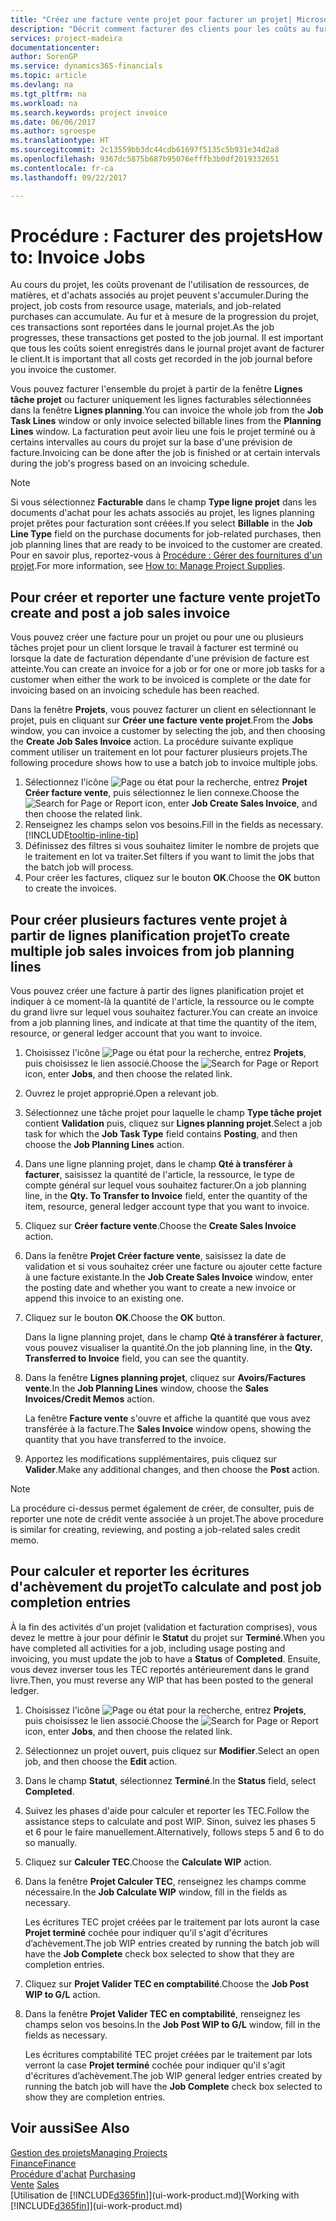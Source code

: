 ```yaml
---
title: "Créez une facture vente projet pour facturer un projet| Microsoft Docs"
description: "Décrit comment facturer des clients pour les coûts au fur et à mesure de l'avancée du projet."
services: project-madeira
documentationcenter: 
author: SorenGP
ms.service: dynamics365-financials
ms.topic: article
ms.devlang: na
ms.tgt_pltfrm: na
ms.workload: na
ms.search.keywords: project invoice
ms.date: 06/06/2017
ms.author: sgroespe
ms.translationtype: HT
ms.sourcegitcommit: 2c13559bb3dc44cdb61697f5135c5b931e34d2a8
ms.openlocfilehash: 9367dc5875b687b95076efffb3b0df2019332651
ms.contentlocale: fr-ca
ms.lasthandoff: 09/22/2017

---
```

# <a name="how-to-invoice-jobs"></a><span data-ttu-id="14749-103">Procédure : Facturer des projets</span><span class="sxs-lookup"><span data-stu-id="14749-103">How to: Invoice Jobs</span></span>
<span data-ttu-id="14749-104">Au cours du projet, les coûts provenant de l'utilisation de ressources, de matières, et d'achats associés au projet peuvent s'accumuler.</span><span class="sxs-lookup"><span data-stu-id="14749-104">During the project, job costs from resource usage, materials, and job-related purchases can accumulate.</span></span> <span data-ttu-id="14749-105">Au fur et à mesure de la progression du projet, ces transactions sont reportées dans le journal projet.</span><span class="sxs-lookup"><span data-stu-id="14749-105">As the job progresses, these transactions get posted to the job journal.</span></span> <span data-ttu-id="14749-106">Il est important que tous les coûts soient enregistrés dans le journal projet avant de facturer le client.</span><span class="sxs-lookup"><span data-stu-id="14749-106">It is important that all costs get recorded in the job journal before you invoice the customer.</span></span>

<span data-ttu-id="14749-107">Vous pouvez facturer l'ensemble du projet à partir de la fenêtre **Lignes tâche projet** ou facturer uniquement les lignes facturables sélectionnées dans la fenêtre **Lignes planning**.</span><span class="sxs-lookup"><span data-stu-id="14749-107">You can invoice the whole job from the **Job Task Lines** window or only invoice selected billable lines from the **Planning Lines** window.</span></span> <span data-ttu-id="14749-108">La facturation peut avoir lieu une fois le projet terminé ou à certains intervalles au cours du projet sur la base d'une prévision de facture.</span><span class="sxs-lookup"><span data-stu-id="14749-108">Invoicing can be done after the job is finished or at certain intervals during the job's progress based on an invoicing schedule.</span></span>

> [!NOTE]  
>   <span data-ttu-id="14749-109">Si vous sélectionnez **Facturable** dans le champ **Type ligne projet** dans les documents d'achat pour les achats associés au projet, les lignes planning projet prêtes pour facturation sont créées.</span><span class="sxs-lookup"><span data-stu-id="14749-109">If you select **Billable** in the **Job Line Type** field on the purchase documents for job-related purchases, then job planning lines that are ready to be invoiced to the customer are created.</span></span> <span data-ttu-id="14749-110">Pour en savoir plus, reportez-vous à [Procédure : Gérer des fournitures d'un projet](projects-how-manage-project-supplies.md).</span><span class="sxs-lookup"><span data-stu-id="14749-110">For more information, see [How to: Manage Project Supplies](projects-how-manage-project-supplies.md).</span></span>

## <a name="to-create-and-post-a-job-sales-invoice"></a><span data-ttu-id="14749-111">Pour créer et reporter une facture vente projet</span><span class="sxs-lookup"><span data-stu-id="14749-111">To create and post a job sales invoice</span></span>
<span data-ttu-id="14749-112">Vous pouvez créer une facture pour un projet ou pour une ou plusieurs tâches projet pour un client lorsque le travail à facturer est terminé ou lorsque la date de facturation dépendante d'une prévision de facture est atteinte.</span><span class="sxs-lookup"><span data-stu-id="14749-112">You can create an invoice for a job or for one or more job tasks for a customer when either the work to be invoiced is complete or the date for invoicing based on an invoicing schedule has been reached.</span></span>

<span data-ttu-id="14749-113">Dans la fenêtre **Projets**, vous pouvez facturer un client en sélectionnant le projet, puis en cliquant sur **Créer une facture vente projet**.</span><span class="sxs-lookup"><span data-stu-id="14749-113">From the **Jobs** window, you can invoice a customer by selecting the job, and then choosing the **Create Job Sales Invoice** action.</span></span> <span data-ttu-id="14749-114">La procédure suivante explique comment utiliser un traitement en lot pour facturer plusieurs projets.</span><span class="sxs-lookup"><span data-stu-id="14749-114">The following procedure shows how to use a batch job to invoice multiple jobs.</span></span>  

1. <span data-ttu-id="14749-115">Sélectionnez l'icône ![Page ou état pour la recherche](media/ui-search/search_small.png "Page ou état pour la recherche"), entrez **Projet Créer facture vente**, puis sélectionnez le lien connexe.</span><span class="sxs-lookup"><span data-stu-id="14749-115">Choose the ![Search for Page or Report](media/ui-search/search_small.png "Search for Page or Report icon") icon, enter **Job Create Sales Invoice**, and then choose the related link.</span></span>  
2. <span data-ttu-id="14749-116">Renseignez les champs selon vos besoins.</span><span class="sxs-lookup"><span data-stu-id="14749-116">Fill in the fields as necessary.</span></span> [!INCLUDE[tooltip-inline-tip](includes/tooltip-inline-tip_md.md)]
3. <span data-ttu-id="14749-117">Définissez des filtres si vous souhaitez limiter le nombre de projets que le traitement en lot va traiter.</span><span class="sxs-lookup"><span data-stu-id="14749-117">Set filters if you want to limit the jobs that the batch job will process.</span></span>
4. <span data-ttu-id="14749-118">Pour créer les factures, cliquez sur le bouton **OK**.</span><span class="sxs-lookup"><span data-stu-id="14749-118">Choose the **OK** button to create the invoices.</span></span>  

## <a name="to-create-multiple-job-sales-invoices-from-job-planning-lines"></a><span data-ttu-id="14749-119">Pour créer plusieurs factures vente projet à partir de lignes planification projet</span><span class="sxs-lookup"><span data-stu-id="14749-119">To create multiple job sales invoices from job planning lines</span></span>
<span data-ttu-id="14749-120">Vous pouvez créer une facture à partir des lignes planification projet et indiquer à ce moment-là la quantité de l'article, la ressource ou le compte du grand livre sur lequel vous souhaitez facturer.</span><span class="sxs-lookup"><span data-stu-id="14749-120">You can create an invoice from a job planning lines, and indicate at that time the quantity of the item, resource, or general ledger account that you want to invoice.</span></span>

1. <span data-ttu-id="14749-121">Choisissez l'icône ![Page ou état pour la recherche](media/ui-search/search_small.png "icône Page ou état pour la recherche"), entrez **Projets**, puis choisissez le lien associé.</span><span class="sxs-lookup"><span data-stu-id="14749-121">Choose the ![Search for Page or Report](media/ui-search/search_small.png "Search for Page or Report icon") icon, enter **Jobs**, and then choose the related link.</span></span>
2. <span data-ttu-id="14749-122">Ouvrez le projet approprié.</span><span class="sxs-lookup"><span data-stu-id="14749-122">Open a relevant job.</span></span>
3. <span data-ttu-id="14749-123">Sélectionnez une tâche projet pour laquelle le champ **Type tâche projet** contient **Validation** puis, cliquez sur **Lignes planning projet**.</span><span class="sxs-lookup"><span data-stu-id="14749-123">Select a job task for which the **Job Task Type** field contains **Posting**, and then choose the **Job Planning Lines** action.</span></span>  
4. <span data-ttu-id="14749-124">Dans une ligne planning projet, dans le champ **Qté à transférer à facturer**, saisissez la quantité de l'article, la ressource, le type de compte général sur lequel vous souhaitez facturer.</span><span class="sxs-lookup"><span data-stu-id="14749-124">On a job planning line, in the **Qty. To Transfer to Invoice** field, enter the quantity of the item, resource, general ledger account type that you want to invoice.</span></span>  
5. <span data-ttu-id="14749-125">Cliquez sur **Créer facture vente**.</span><span class="sxs-lookup"><span data-stu-id="14749-125">Choose the **Create Sales Invoice** action.</span></span>
6. <span data-ttu-id="14749-126">Dans la fenêtre **Projet Créer facture vente**, saisissez la date de validation et si vous souhaitez créer une facture ou ajouter cette facture à une facture existante.</span><span class="sxs-lookup"><span data-stu-id="14749-126">In the **Job Create Sales Invoice** window, enter the posting date and whether you want to create a new invoice or append this invoice to an existing one.</span></span>
7. <span data-ttu-id="14749-127">Cliquez sur le bouton **OK**.</span><span class="sxs-lookup"><span data-stu-id="14749-127">Choose the **OK** button.</span></span>  

    <span data-ttu-id="14749-128">Dans la ligne planning projet, dans le champ **Qté à transférer à facturer**, vous pouvez visualiser la quantité.</span><span class="sxs-lookup"><span data-stu-id="14749-128">On the job planning line, in the **Qty. Transferred to Invoice** field, you can see the quantity.</span></span>
8. <span data-ttu-id="14749-129">Dans la fenêtre **Lignes planning projet**, cliquez sur **Avoirs/Factures vente**.</span><span class="sxs-lookup"><span data-stu-id="14749-129">In the **Job Planning Lines** window, choose the **Sales Invoices/Credit Memos** action.</span></span>

    <span data-ttu-id="14749-130">La fenêtre **Facture vente** s'ouvre et affiche la quantité que vous avez transférée à la facture.</span><span class="sxs-lookup"><span data-stu-id="14749-130">The **Sales Invoice** window opens, showing the quantity that you have transferred to the invoice.</span></span>  
9. <span data-ttu-id="14749-131">Apportez les modifications supplémentaires, puis cliquez sur **Valider**.</span><span class="sxs-lookup"><span data-stu-id="14749-131">Make any additional changes, and then choose the **Post** action.</span></span>

> [!NOTE]  
>   <span data-ttu-id="14749-132">La procédure ci-dessus permet également de créer, de consulter, puis de reporter une note de crédit vente associée à un projet.</span><span class="sxs-lookup"><span data-stu-id="14749-132">The above procedure is similar for creating, reviewing, and posting a job-related sales credit memo.</span></span>

## <a name="to-calculate-and-post-job-completion-entries"></a><span data-ttu-id="14749-133">Pour calculer et reporter les écritures d'achèvement du projet</span><span class="sxs-lookup"><span data-stu-id="14749-133">To calculate and post job completion entries</span></span>
<span data-ttu-id="14749-134">À la fin des activités d'un projet (validation et facturation comprises), vous devez le mettre à jour pour définir le **Statut** du projet sur **Terminé**.</span><span class="sxs-lookup"><span data-stu-id="14749-134">When you have completed all activities for a job, including usage posting and invoicing, you must update the job to have a **Status** of **Completed**.</span></span> <span data-ttu-id="14749-135">Ensuite, vous devez inverser tous les TEC reportés antérieurement dans le grand livre.</span><span class="sxs-lookup"><span data-stu-id="14749-135">Then, you must reverse any WIP that has been posted to the general ledger.</span></span>

1. <span data-ttu-id="14749-136">Choisissez l'icône ![Page ou état pour la recherche](media/ui-search/search_small.png "icône Page ou état pour la recherche"), entrez **Projets**, puis choisissez le lien associé.</span><span class="sxs-lookup"><span data-stu-id="14749-136">Choose the ![Search for Page or Report](media/ui-search/search_small.png "Search for Page or Report icon") icon, enter **Jobs**, and then choose the related link.</span></span>  
2. <span data-ttu-id="14749-137">Sélectionnez un projet ouvert, puis cliquez sur **Modifier**.</span><span class="sxs-lookup"><span data-stu-id="14749-137">Select an open job, and then choose the **Edit** action.</span></span>
3. <span data-ttu-id="14749-138">Dans le champ **Statut**, sélectionnez **Terminé**.</span><span class="sxs-lookup"><span data-stu-id="14749-138">In the **Status** field, select **Completed**.</span></span>
4. <span data-ttu-id="14749-139">Suivez les phases d'aide pour calculer et reporter les TEC.</span><span class="sxs-lookup"><span data-stu-id="14749-139">Follow the assistance steps to calculate and post WIP.</span></span> <span data-ttu-id="14749-140">Sinon, suivez les phases 5 et 6 pour le faire manuellement.</span><span class="sxs-lookup"><span data-stu-id="14749-140">Alternatively, follows steps 5 and 6 to do so manually.</span></span>  
5. <span data-ttu-id="14749-141">Cliquez sur **Calculer TEC**.</span><span class="sxs-lookup"><span data-stu-id="14749-141">Choose the **Calculate WIP** action.</span></span>
6. <span data-ttu-id="14749-142">Dans la fenêtre **Projet Calculer TEC**, renseignez les champs comme nécessaire.</span><span class="sxs-lookup"><span data-stu-id="14749-142">In the **Job Calculate WIP** window, fill in the fields as necessary.</span></span>  

     <span data-ttu-id="14749-143">Les écritures TEC projet créées par le traitement par lots auront la case **Projet terminé** cochée pour indiquer qu'il s'agit d'écritures d’achèvement.</span><span class="sxs-lookup"><span data-stu-id="14749-143">The job WIP entries created by running the batch job will have the **Job Complete** check box selected to show that they are completion entries.</span></span>  
7. <span data-ttu-id="14749-144">Cliquez sur **Projet Valider TEC en comptabilité**.</span><span class="sxs-lookup"><span data-stu-id="14749-144">Choose the **Job Post WIP to G/L** action.</span></span>
8. <span data-ttu-id="14749-145">Dans la fenêtre **Projet Valider TEC en comptabilité**, renseignez les champs selon vos besoins.</span><span class="sxs-lookup"><span data-stu-id="14749-145">In the **Job Post WIP to G/L** window, fill in the fields as necessary.</span></span>  

     <span data-ttu-id="14749-146">Les écritures comptabilité TEC projet créées par le traitement par lots verront la case **Projet terminé** cochée pour indiquer qu'il s'agit d'écritures d’achèvement.</span><span class="sxs-lookup"><span data-stu-id="14749-146">The job WIP general ledger entries created by running the batch job will have the **Job Complete** check box selected to show they are completion entries.</span></span>

## <a name="see-also"></a><span data-ttu-id="14749-147">Voir aussi</span><span class="sxs-lookup"><span data-stu-id="14749-147">See Also</span></span>
[<span data-ttu-id="14749-148">Gestion des projets</span><span class="sxs-lookup"><span data-stu-id="14749-148">Managing Projects</span></span>](projects-manage-projects.md)  
[<span data-ttu-id="14749-149">Finance</span><span class="sxs-lookup"><span data-stu-id="14749-149">Finance</span></span>](finance.md)  
<span data-ttu-id="14749-150">[Procédure d'achat](purchasing-manage-purchasing.md)       </span><span class="sxs-lookup"><span data-stu-id="14749-150">[Purchasing](purchasing-manage-purchasing.md)       </span></span>  
<span data-ttu-id="14749-151">[Vente](sales-manage-sales.md)    </span><span class="sxs-lookup"><span data-stu-id="14749-151">[Sales](sales-manage-sales.md)    </span></span>  
<span data-ttu-id="14749-152">[Utilisation de [!INCLUDE[d365fin](includes/d365fin_md.md)]](ui-work-product.md)</span><span class="sxs-lookup"><span data-stu-id="14749-152">[Working with [!INCLUDE[d365fin](includes/d365fin_md.md)]](ui-work-product.md)</span></span>  

